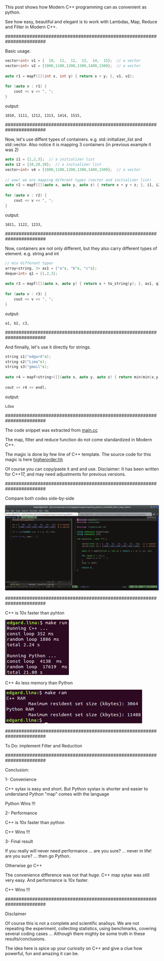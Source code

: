 
This post shows how Modern C++ programming can as convenient as python.

See how easy, beautiful and elegant is to work with Lambdas, Map, Reduce and Filter in Modern C++.

#######################################################################

Basic usage.

```cpp
vector<int> v1 = {  10,  11,  12,  13,  14,  15};  // a vector
vector<int> v2 = {1000,1100,1200,1300,1400,1500};  // a vector

auto r1 = mapf([](int x, int y) { return x + y; }, v1, v2);

for (auto v : r1) {
    cout << v << ", ";
}
```

output:

    1010, 1111, 1212, 1313, 1414, 1515,

#######################################################################

Now, let's use diffent types of containers. e.g. std::initializer_list and std::vector.
Also notice it is mapping 3 containers (in previous example it was 2)

```cpp
auto i1 = {1,2,3};  // a initializer list
auto i2 = {10,20,30};  // a initializer list
vector<int> v4 = {1000,1100,1200,1300,1400,1500};  // a vector

// wow! we are mapping diferent types (vector and initializer list)
auto r2 = mapf([](auto x, auto y, auto z) { return x + y + z; }, i1, i2, v4);

for (auto v : r2) {
    cout << v << ", ";
}
```

output:

    1011, 1122, 1233,

#######################################################################

Now, containers are not only different, but they also carry different types of element. e.g. string and int

```cpp
// mix different types
array<string, 3> as1 = {"a"s, "b"s, "c"s};
deque<int> q1 = {1,2,3};

auto r3 = mapf([](auto x, auto y) { return x + to_string(y); }, as1, q1);

for (auto v : r3) {
    cout << v << ", ";
}
```

output:

    a1, b2, c3,

#######################################################################

And finnally, let's use it directly for strings.

```cpp
string s1("edgard"s);
string s2("Lima"s);
string s3("gmail"s);

auto r4 = mapf<string>([](auto x, auto y, auto z) { return min(min(x,y),min(x,z)); }, s1, s2, s3);

cout << r4 << endl;
```

output:

    Ldaa
    
#######################################################################

The code snippet was extracted from [main.cc](https://github.com/Dragdex/giganticpp/blob/master/comparing_python_cc/lambda_filter_map_reduce/main.cc)

The map, filter and reduce function do not come standardized in Modern C++.

The magic is done by few line of C++ template.
The source code for this magic is here [higherorder.hh](https://github.com/Dragdex/giganticpp/blob/master/comparing_python_cc/lambda_filter_map_reduce/higherorder.hh)

Of course you can copy/paste it and and use.
Disclaimer: It has been written for C++17, and may need adjustments for previous versions.
    
#######################################################################    

Compare both codes side-by-side

![alt text](https://github.com/Dragdex/giganticpp/blob/master/comparing_python_cc/lambda_filter_map_reduce/pics/side_by_side.png) 

#######################################################################

C++ is 10x faster than pyhton

![alt text](https://github.com/Dragdex/giganticpp/blob/master/comparing_python_cc/lambda_filter_map_reduce/pics/perf.png) 

C++ 4x less memory than Python

![alt text](https://github.com/Dragdex/giganticpp/blob/master/comparing_python_cc/lambda_filter_map_reduce/pics/ram.png) 


#######################################################################

To Do: implement Filter and Reduction

#######################################################################

Conclusion:

1- Convenience

C++ sytax is easy and short. But Python systax is shorter and easier to understand
Python "map" comes with the language

Python Wins !!!

2- Performance

C++ is 10x faster than python

C++ Wins !!!

3- Final result

If you really will never need performance ... are you sure? ... never in life! are you sure? ... then go Python.

Otherwise go C++

The convenience difference was not that huge. C++ map sytax was still very easy. And performance is 10x faster.

C++ Wins !!!

#######################################################################

Disclaimer

Of course this is not a complete and scientific analisys. We are not repeating the experiment, collecting statistics, using benchmarks, covering several coding cases ... Although there mighty be some truth in these results/conclusions.

The idea here is spice up your curiosity on C++ and give a clue how powerful, fun and amazing it can be.
